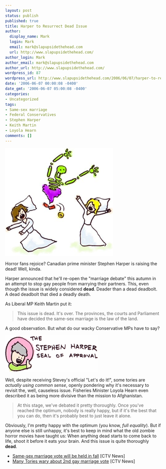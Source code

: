 ```yaml
---
layout: post
status: publish
published: true
title: Harper to Resurrect Dead Issue
author:
  display_name: Mark
  login: Mark
  email: mark@slapupsidethehead.com
  url: http://www.slapupsidethehead.com/
author_login: Mark
author_email: mark@slapupsidethehead.com
author_url: http://www.slapupsidethehead.com/
wordpress_id: 87
wordpress_url: http://www.slapupsidethehead.com/2006/06/07/harper-to-resurrect-dead-issue/
date: '2006-06-07 00:00:08 -0400'
date_gmt: '2006-06-07 05:00:08 -0400'
categories:
- Uncategorized
tags:
- Same-sex marriage
- Federal Conservatives
- Stephen Harper
- Keith Martin
- Loyola Hearn
comments: []
---
```

![Dead Issue](/wp-content/media/2006/06/dead_issue.jpg)

Horror fans rejoice? Canadian prime minister Stephen Harper is raising the dead! Well, kinda.

Harper announced that he'll re-open the "marriage debate" this autumn in an attempt to stop gay people from marrying their partners. This, even though the issue is widely considered **dead**. Deader than a dead deadbolt. A dead deadbolt that died a deadly death.

As Liberal MP Keith Martin put it:

> This issue is dead. It's over. The provinces, the courts and Parliament have decided the same-sex marriage is the law of the land.

A good observation. But what do our wacky Conservative MPs have to say?

![The Stephen Harper Seal of Approval](/wp-content/media/2006/06/harper_seal.png)

Well, despite receiving Stevey's official "Let's do it!", some tories are _actually using_ _common sense_, openly pondering why it's necessary to revisit the, well, causeless issue. Fisheries Minister Loyola Hearn even described it as being more divisive than the mission to Afghanistan.

> At this stage, we've debated it pretty thoroughly. Once you've reached the optimum, nobody is really happy, but if it's the best that you can do, then it's probably best to just leave it alone.

Obviously, I'm pretty happy with the optimum (you know, _full equality_). But if anyone else is still unhappy, it's best to keep in mind what the old zombie horror movies have taught us: When anything dead starts to come back to life, shoot it before it eats your brain. And this issue is quite thoroughly **dead**.

- [Same-sex marriage vote will be held in fall](http://www.ctv.ca/servlet/ArticleNews/story/CTVNews/20060602/harper_samesexvote_060602/20060602?hub=CTVNewsAt11) [CTV News]
- [Many Tories wary about 2nd gay marriage vote](http://www.ctv.ca/servlet/ArticleNews/story/CTVNews/20060531/conservatives_samesex_060531/20060531?hub=Canada) [CTV News]
